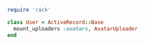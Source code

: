 
```ruby
require 'rack'
```
```ruby
class User < ActiveRecord::Base
  mount_uploaders :avatars, AvatarUploader
end
```

